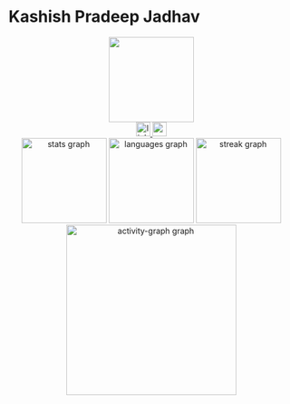 # Kashish Pradeep Jadhav
<div align="center">
  <img height="150" src="https://user-images.githubusercontent.com/90236635/232446433-d5540fa2-fe28-4bb8-b929-cdb51fe61336.gif"  />
</div>
<div align="center">
  <a href="https://www.linkedin.com/in/kashishjadhav/" target="_blank">
    <img src="https://img.shields.io/static/v1?message=LinkedIn&logo=linkedin&label=&color=0077B5&logoColor=white&labelColor=&style=for-the-badge" height="25" alt="linkedin logo"  />
  </a>
  <a href="kashupj56@gmail.com" target="_blank">
    <img src="https://img.shields.io/static/v1?message=Gmail&logo=gmail&label=&color=D14836&logoColor=white&labelColor=&style=for-the-badge" height="25" alt="gmail logo"  />
  </a>
</div>

<!---
KashishPJadhav/KashishPJadhav is a ✨ special ✨ repository because its `README.md` (this file) appears on your GitHub profile.
You can click the Preview link to take a look at your changes.
---><div align="center">
  <img src="https://github-readme-stats.vercel.app/api?username=KashishPJadhav&hide_title=false&hide_rank=false&show_icons=true&include_all_commits=true&count_private=true&disable_animations=false&theme=dracula&locale=en&hide_border=false&order=1" height="150" alt="stats graph"  />
  <img src="https://github-readme-stats.vercel.app/api/top-langs?username=KashishPJadhav&locale=en&hide_title=false&layout=compact&card_width=320&langs_count=5&theme=dracula&hide_border=false&order=2" height="150" alt="languages graph"  />
  <img src="https://streak-stats.demolab.com?user=KashishPJadhav&locale=en&mode=daily&theme=dracula&hide_border=false&border_radius=5&order=3" height="150" alt="streak graph"  />
  <img src="https://github-readme-activity-graph.vercel.app/graph?username=KashishPJadhav&radius=16&theme=react&area=true&order=5" height="300" alt="activity-graph graph"  />
</div>

